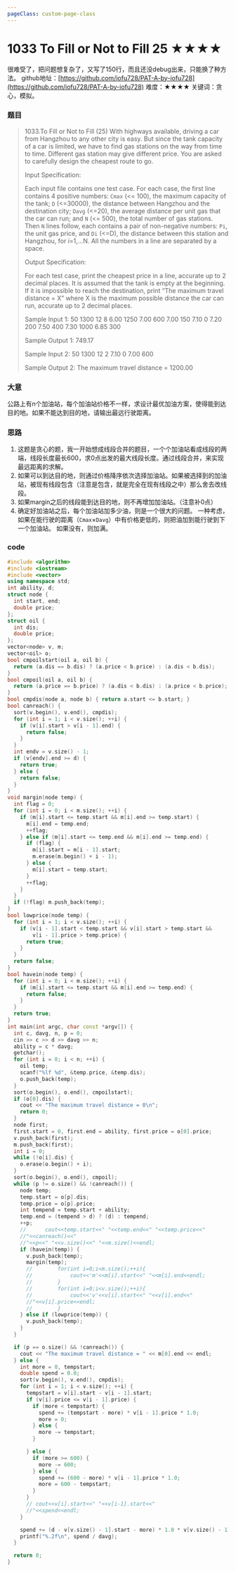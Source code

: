 ```yaml
---
pageClass: custom-page-class
---
```


# 1033 To Fill or Not to Fill 25 ★★★★

很难受了，把问题想复杂了，又写了150行，而且还没debug出来，只能换了种方法。
github地址：[https://github.com/iofu728/PAT-A-by-iofu728](https://github.com/iofu728/PAT-A-by-iofu728)
难度：★★★★
关键词：贪心，模拟。
### 题目

> 1033.To Fill or Not to Fill (25)
> With highways available, driving a car from Hangzhou to any other city is easy. But since the tank capacity of a car is limited, we have to find gas stations on the way from time to time. Different gas station may give different price. You are asked to carefully design the cheapest route to go.
>
> Input Specification:
>
> Each input file contains one test case. For each case, the first line contains 4 positive numbers: `Cmax` (<= 100), the maximum capacity of the tank; `D` (<=30000), the distance between Hangzhou and the destination city; `Davg` (<=20), the average distance per unit gas that the car can run; and `N` (<= 500), the total number of gas stations. Then `N` lines follow, each contains a pair of non-negative numbers: `Pi`, the unit gas price, and `Di` (<=D), the distance between this station and Hangzhou, for i=1,…N. All the numbers in a line are separated by a space.
>
> Output Specification:
>
> For each test case, print the cheapest price in a line, accurate up to 2 decimal places. It is assumed that the tank is empty at the beginning. If it is impossible to reach the destination, print “The maximum travel distance = X” where X is the maximum possible distance the car can run, accurate up to 2 decimal places.
>
> Sample Input 1:
> 50 1300 12 8
> 6.00 1250
> 7.00 600
> 7.00 150
> 7.10 0
> 7.20 200
> 7.50 400
> 7.30 1000
> 6.85 300
>
> Sample Output 1:
> 749.17
>
> Sample Input 2:
> 50 1300 12 2
> 7.10 0
> 7.00 600
>
> Sample Output 2:
> The maximum travel distance = 1200.00

### 大意
公路上有n个加油站，每个加油站价格不一样，求设计最优加油方案，使得能到达目的地。如果不能达到目的地，请输出最远行驶距离。
### 思路
1. 这题是贪心的题，我一开始想成线段合并的题目，一个个加油站看成线段的两端，线段长度最长600，求0点出发的最大线段长度。通过线段合并，来实现最远距离的求解。
2. 如果可以到达目的地，则通过价格降序依次选择加油站。如果被选择到的加油站，被现有线段包含（注意是包含，就是完全在现有线段之中）那么舍去改线段。
3. 如果margin之后的线段能到达目的地，则不再增加加油站。（注意补0点）
4. 确定好加油站之后，每个加油站加多少油，则是一个很大的问题。
一种考虑，如果在能行驶的距离（`Cmax`×`Davg`）中有价格更低的，则把油加到能行驶到下一个加油站。
如果没有，则加满。

### code
```cpp
#include <algorithm>
#include <iostream>
#include <vector>
using namespace std;
int ability, d;
struct node {
  int start, end;
  double price;
};
struct oil {
  int dis;
  double price;
};
vector<node> v, m;
vector<oil> o;
bool cmpoilstart(oil a, oil b) {
  return (a.dis == b.dis) ? (a.price < b.price) : (a.dis < b.dis);
}
bool cmpoil(oil a, oil b) {
  return (a.price == b.price) ? (a.dis < b.dis) : (a.price < b.price);
}
bool cmpdis(node a, node b) { return a.start <= b.start; }
bool canreach() {
  sort(v.begin(), v.end(), cmpdis);
  for (int i = 1; i < v.size(); ++i) {
    if (v[i].start > v[i - 1].end) {
      return false;
    }
  }
  int endv = v.size() - 1;
  if (v[endv].end >= d) {
    return true;
  } else {
    return false;
  }
}
void margin(node temp) {
  int flag = 0;
  for (int i = 0; i < m.size(); ++i) {
    if (m[i].start <= temp.start && m[i].end >= temp.start) {
      m[i].end = temp.end;
      ++flag;
    } else if (m[i].start <= temp.end && m[i].end >= temp.end) {
      if (flag) {
        m[i].start = m[i - 1].start;
        m.erase(m.begin() + i - 1);
      } else {
        m[i].start = temp.start;
      }
      ++flag;
    }
  }
  if (!flag) m.push_back(temp);
}
bool lowprice(node temp) {
  for (int i = 1; i < v.size(); ++i) {
    if (v[i - 1].start < temp.start && v[i].start > temp.start &&
        v[i - 1].price > temp.price) {
      return true;
    }
  }
  return false;
}
bool havein(node temp) {
  for (int i = 0; i < m.size(); ++i) {
    if (m[i].start <= temp.start && m[i].end >= temp.end) {
      return false;
    }
  }
  return true;
}
int main(int argc, char const *argv[]) {
  int c, davg, n, p = 0;
  cin >> c >> d >> davg >> n;
  ability = c * davg;
  getchar();
  for (int i = 0; i < n; ++i) {
    oil temp;
    scanf("%lf %d", &temp.price, &temp.dis);
    o.push_back(temp);
  }
  sort(o.begin(), o.end(), cmpoilstart);
  if (o[0].dis) {
    cout << "The maximum travel distance = 0\n";
    return 0;
  }
  node first;
  first.start = 0, first.end = ability, first.price = o[0].price;
  v.push_back(first);
  m.push_back(first);
  int i = 0;
  while (!o[i].dis) {
    o.erase(o.begin() + i);
  }
  sort(o.begin(), o.end(), cmpoil);
  while (p != o.size() && !canreach()) {
    node temp;
    temp.start = o[p].dis;
    temp.price = o[p].price;
    int tempend = temp.start + ability;
    temp.end = (tempend > d) ? (d) : tempend;
    ++p;
    //      cout<<temp.start<<" "<<temp.end<<" "<<temp.price<<"
    //"<<canreach()<<"
    //"<<p<<" "<<v.size()<<" "<<m.size()<<endl;
    if (havein(temp)) {
      v.push_back(temp);
      margin(temp);
      //        for(int i=0;i<m.size();++i){
      //            cout<<'m'<<m[i].start<<" "<<m[i].end<<endl;
      //        }
      //        for(int i=0;i<v.size();++i){
      //            cout<<'v'<<v[i].start<<" "<<v[i].end<<"
      //"<<v[i].price<<endl;
      //        }
    } else if (lowprice(temp)) {
      v.push_back(temp);
    }
  }

  if (p == o.size() && !canreach()) {
    cout << "The maximum travel distance = " << m[0].end << endl;
  } else {
    int more = 0, tempstart;
    double spend = 0.0;
    sort(v.begin(), v.end(), cmpdis);
    for (int i = 1; i < v.size(); ++i) {
      tempstart = v[i].start - v[i - 1].start;
      if (v[i].price <= v[i - 1].price) {
        if (more < tempstart) {
          spend += (tempstart - more) * v[i - 1].price * 1.0;
          more = 0;
        } else {
          more -= tempstart;
        }

      } else {
        if (more >= 600) {
          more -= 600;
        } else {
          spend += (600 - more) * v[i - 1].price * 1.0;
          more = 600 - tempstart;
        }
      }
      // cout<<v[i].start<<" "<<v[i-1].start<<"
      //"<<spend<<endl;
    }

    spend += (d - v[v.size() - 1].start - more) * 1.0 * v[v.size() - 1].price;
    printf("%.2f\n", spend / davg);
  }

  return 0;
}

```
